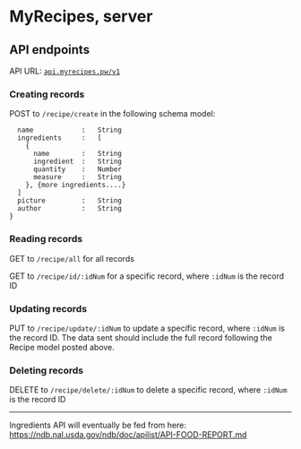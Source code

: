 # MyRecipes, server

## API endpoints

API URL: [`api.myrecipes.pw/v1`](http://api.myrecipes.pw/v1)

### Creating records
POST to `/recipe/create` in the following schema model:

```{
  name            :   String
  ingredients     :   [  
    {
      name        :   String
      ingredient  :   String
      quantity    :   Number
      measure     :   String
    }, {more ingredients....}
  ]
  picture         :   String
  author          :   String
}
```

### Reading records
GET to `/recipe/all` for all records

GET to `/recipe/id/:idNum` for a specific record, where `:idNum` is the record ID

### Updating records
PUT to `/recipe/update/:idNum` to update a specific record, where `:idNum` is the record ID. The data sent should include the full record following the Recipe model posted above.

### Deleting records
DELETE to `/recipe/delete/:idNum` to delete a specific record, where `:idNum` is the record ID







---
Ingredients API will eventually be fed from here: https://ndb.nal.usda.gov/ndb/doc/apilist/API-FOOD-REPORT.md
